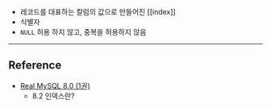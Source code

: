 - 레코드를 대표하는 칼럼의 값으로 만들어진 [[index]]
- 식별자
- `NULL` 허용 하지 않고, 중복을 허용하지 않음

---
## Reference
 - [Real MySQL 8.0 (1권)](https://product.kyobobook.co.kr/detail/S000001766482)
	- 8.2 인덱스란?